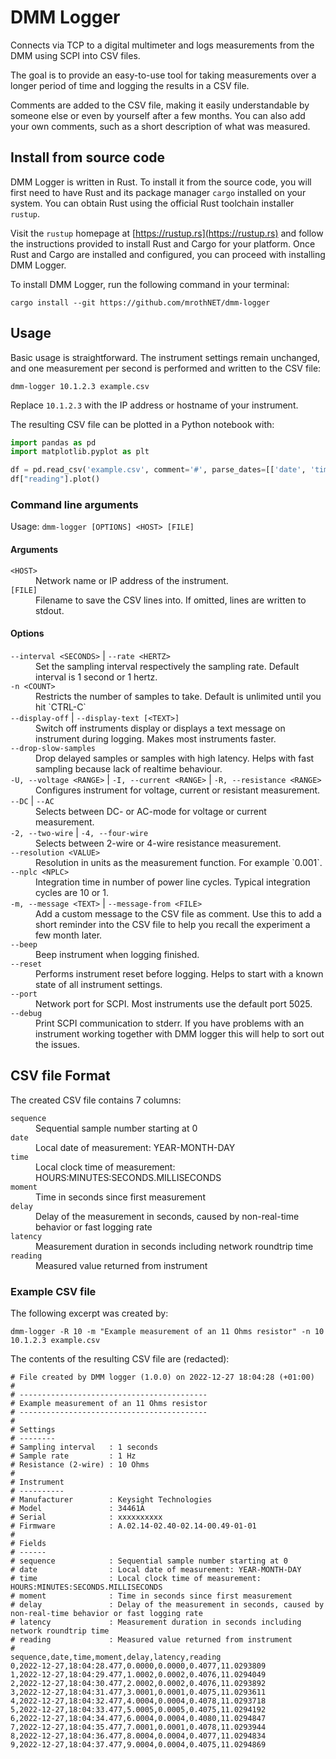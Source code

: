 # DMM Logger

Connects via TCP to a digital multimeter and logs measurements from the DMM using SCPI into CSV files.

The goal is to provide an easy-to-use tool for taking measurements over a longer period of time and logging the results in a CSV file.

Comments are added to the CSV file, making it easily understandable by someone else or even by yourself after a few months. You can also add your own comments, such as a short description of what was measured.

## Install from source code

DMM Logger is written in Rust. To install it from the source code, you will first need to have Rust and its package manager `cargo` installed on your system. You can obtain Rust using the official Rust toolchain installer `rustup`.

Visit the `rustup` homepage at [https://rustup.rs](https://rustup.rs) and follow the instructions provided to install Rust and Cargo for your platform. Once Rust and Cargo are installed and configured, you can proceed with installing DMM Logger.

To install DMM Logger, run the following command in your terminal:

```console
cargo install --git https://github.com/mrothNET/dmm-logger
```

## Usage

Basic usage is straightforward. The instrument settings remain unchanged, and one measurement per second is performed and written to the CSV file:

```console
dmm-logger 10.1.2.3 example.csv
```

Replace `10.1.2.3` with the IP address or hostname of your instrument.

The resulting CSV file can be plotted in a Python notebook with:

```python
import pandas as pd
import matplotlib.pyplot as plt

df = pd.read_csv('example.csv', comment='#', parse_dates=[['date', 'time']])
df["reading"].plot()
```

### Command line arguments

Usage: `dmm-logger [OPTIONS] <HOST> [FILE]`

#### Arguments

<dl>
<dt><code>&lt;HOST&gt;</code></dt>
<dd>Network name or IP address of the instrument.</dd>

<dt><code>[FILE]</code></dt>
<dd>Filename to save the CSV lines into. If omitted, lines are written to stdout.</dd>
</dl>

#### Options

<dl>

<dt><code>--interval &lt;SECONDS&gt;</code> | <code>--rate &lt;HERTZ&gt;</code></dt>
<dd>Set the sampling interval respectively the sampling rate. Default interval is 1 second or 1 hertz.</dd>

<dt><code>-n &lt;COUNT&gt;</code></dt>
<dd>Restricts the number of samples to take. Default is unlimited until you hit `CTRL-C`</dd>

<dt><code>--display-off</code> | <code>--display-text [&lt;TEXT&gt;]</code></dt>
<dd>Switch off instruments display or displays a text message on instrument during logging. Makes most instruments faster.</dd>

<dt><code>--drop-slow-samples</code></dt>
<dd>Drop delayed samples or samples with high latency. Helps with fast sampling because lack of realtime behaviour.</dd>

<dt><code>-U, --voltage &lt;RANGE&gt;</code> | <code>-I, --current &lt;RANGE&gt;</code> | <code>-R, --resistance &lt;RANGE&gt;</code></dt>
<dd>Configures instrument for voltage, current or resistant measurement.</dd>

<dt><code>--DC</code> | <code>--AC</code></dt>
<dd>Selects between DC- or AC-mode for voltage or current measurement.</dd>

<dt><code>-2, --two-wire</code> | <code>-4, --four-wire</code></dt>
<dd>Selects between 2-wire or 4-wire resistance measurement.</dd>

<dt><code>--resolution &lt;VALUE&gt;</code></dt>
<dd>Resolution in units as the measurement function. For example `0.001`.</dd>

<dt><code>--nplc &lt;NPLC&gt;</code></dt>
<dd>Integration time in number of power line cycles. Typical integration cycles are 10 or 1.</dd>

<dt><code>-m, --message &lt;TEXT&gt;</code> | <code>--message-from &lt;FILE&gt;</code></dt>
<dd>Add a custom message to the CSV file as comment. Use this to add a short reminder into the CSV file to help you recall the experiment a few month later.</dd>

<dt><code>--beep</code></dt>
<dd>Beep instrument when logging finished.</dd>

<dt><code>--reset</code></dt>
<dd>Performs instrument reset before logging. Helps to start with a known state of all instrument settings.</dd>

<dt><code>--port <PORT></code></dt>
<dd><PORT> Network port for SCPI. Most instruments use the default port 5025.</dd>

<dt><code>--debug</code></dt>
<dd>Print SCPI communication to stderr. If you have problems with an instrument working together with DMM logger this will help to sort out the issues.</dd>

</dl>

## CSV file Format

The created CSV file contains 7 columns:

<dl>

<dt><code>sequence</code></dt>
<dd>Sequential sample number starting at 0</dd>

<dt><code>date</code></dt>
<dd>Local date of measurement: YEAR-MONTH-DAY</dd>

<dt><code>time</code></dt>
<dd>Local clock time of measurement: HOURS:MINUTES:SECONDS.MILLISECONDS</dd>

<dt><code>moment</code></dt>
<dd>Time in seconds since first measurement</dd>

<dt><code>delay</code></dt>
<dd>Delay of the measurement in seconds, caused by non-real-time behavior or fast logging rate</dd>

<dt><code>latency</code></dt>
<dd>Measurement duration in seconds including network roundtrip time</dd>

<dt><code>reading</code></dt>
<dd>Measured value returned from instrument</dd>

</dl>

### Example CSV file

The following excerpt was created by:

```
dmm-logger -R 10 -m "Example measurement of an 11 Ohms resistor" -n 10 10.1.2.3 example.csv
```

The contents of the resulting CSV file are (redacted):

```
# File created by DMM logger (1.0.0) on 2022-12-27 18:04:28 (+01:00)
#
# ------------------------------------------
# Example measurement of an 11 Ohms resistor
# ------------------------------------------
#
# Settings
# --------
# Sampling interval   : 1 seconds
# Sample rate         : 1 Hz
# Resistance (2-wire) : 10 Ohms
#
# Instrument
# ----------
# Manufacturer        : Keysight Technologies
# Model               : 34461A
# Serial              : xxxxxxxxxx
# Firmware            : A.02.14-02.40-02.14-00.49-01-01
#
# Fields
# ------
# sequence            : Sequential sample number starting at 0
# date                : Local date of measurement: YEAR-MONTH-DAY
# time                : Local clock time of measurement: HOURS:MINUTES:SECONDS.MILLISECONDS
# moment              : Time in seconds since first measurement
# delay               : Delay of the measurement in seconds, caused by non-real-time behavior or fast logging rate
# latency             : Measurement duration in seconds including network roundtrip time
# reading             : Measured value returned from instrument
#
sequence,date,time,moment,delay,latency,reading
0,2022-12-27,18:04:28.477,0.0000,0.0000,0.4077,11.0293809
1,2022-12-27,18:04:29.477,1.0002,0.0002,0.4076,11.0294049
2,2022-12-27,18:04:30.477,2.0002,0.0002,0.4076,11.0293892
3,2022-12-27,18:04:31.477,3.0001,0.0001,0.4075,11.0293611
4,2022-12-27,18:04:32.477,4.0004,0.0004,0.4078,11.0293718
5,2022-12-27,18:04:33.477,5.0005,0.0005,0.4075,11.0294192
6,2022-12-27,18:04:34.477,6.0004,0.0004,0.4080,11.0294847
7,2022-12-27,18:04:35.477,7.0001,0.0001,0.4078,11.0293944
8,2022-12-27,18:04:36.477,8.0004,0.0004,0.4077,11.0294834
9,2022-12-27,18:04:37.477,9.0004,0.0004,0.4075,11.0294869
```
